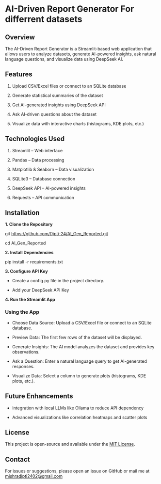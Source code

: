 # AI-Driven Report Generator For differrent datasets

## Overview

The AI-Driven Report Generator is a Streamlit-based web application that allows users to analyze datasets, generate AI-powered insights, ask natural language questions, and visualize data using DeepSeek AI.

## Features

1. Upload CSV/Excel files or connect to an SQLite database

2. Generate statistical summaries of the dataset

3. Get AI-generated insights using DeepSeek API

4. Ask AI-driven questions about the dataset

5. Visualize data with interactive charts (histograms, KDE plots, etc.)

## Technologies Used

1. Streamlit – Web interface

2. Pandas – Data processing

3. Matplotlib & Seaborn – Data visualization

4. SQLite3 – Database connection

5. DeepSeek API – AI-powered insights

6. Requests – API communication

## Installation

**1. Clone the Repository**

git https://github.com/Dipti-24/AI_Gen_Reported.git

cd AI_Gen_Reported


**2. Install Dependencies**

pip install -r requirements.txt


**3. Configure API Key**

+ Create a config.py file in the project directory.

+ Add your DeepSeek API Key

**4. Run the Streamlit App**

### Using the App

- Choose Data Source: Upload a CSV/Excel file or connect to an SQLite database.

- Preview Data: The first few rows of the dataset will be displayed.

- Generate Insights: The AI model analyzes the dataset and provides key observations.

- Ask a Question: Enter a natural language query to get AI-generated responses.

- Visualize Data: Select a column to generate plots (histograms, KDE plots, etc.).

## Future Enhancements

+ Integration with local LLMs like Ollama to reduce API dependency

+ Advanced visualizations like correlation heatmaps and scatter plots

## License

This project is open-source and available under the [MIT License]().

## Contact

For issues or suggestions, please open an issue on GitHub or mail me at mishradipti2402@gmail.com
